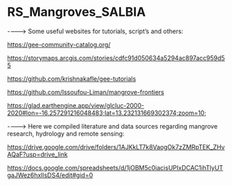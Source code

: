 # RS_Mangroves_SALBIA












---->  Some useful websites for tutorials, script’s and others: 

https://gee-community-catalog.org/

https://storymaps.arcgis.com/stories/cdfc91d050634a5294ac897acc959d55

https://github.com/krishnakafle/gee-tutorials

https://github.com/Issoufou-Liman/mangrove-frontiers

https://glad.earthengine.app/view/glcluc-2000-2020#lon=-16.257291216048483;lat=13.232131669302374;zoom=10;

---->  Here we compiled literature and data sources regarding mangrove research, hydrology and remote sensing: 

https://drive.google.com/drive/folders/1AJKkLT7k8VaogOk7zZMRpTEK_ZHvAQaF?usp=drive_link

https://docs.google.com/spreadsheets/d/1jOBM5c0iacisUPIxDCAC1ihTlyUTgaJWez6hxlIsDS4/edit#gid=0

